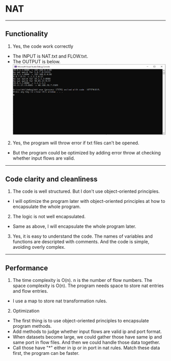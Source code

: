# NAT
---
## Functionality
1. Yes, the code work correctly
- The INPUT is NAT.txt and FLOW.txt.
- The OUTPUT is below.
![](/output.png "output")
2. Yes, the program will throw error if txt files can't be opened.
- But the program could be optimized by adding error throw at checking whether input flows are valid.

---
## Code clarity and cleanliness
1. The code is well structured. But I don't use object-oriented principles.
- I will optimize the program later with object-oriented principles at how to encapsulate the whole program.
2. The logic is not well encapsulated.
- Same as above, I will encapsulate the whole program later.
3. Yes, it is easy to understand the code. The names of variables and functions are descripted with comments. And the code is simple, avoiding overly complex.

---
## Performance
1. The time complexity is O(n). n is the number of flow numbers. The space complexity is O(n). The program needs space to store nat entries and flow entries.
- I use a map to store nat transformation rules.
2. Optimization
- The first thing is to use object-oriented principles to encapsulate program methods.
- Add methods to judge whether input flows are valid ip and port format.
- When datasets become large, we could gather those have same ip and same port in flow files. And then we could handle those data together.
- Call those have "\*" either in ip or in port in nat rules. Match these data first, the program can be faster.
